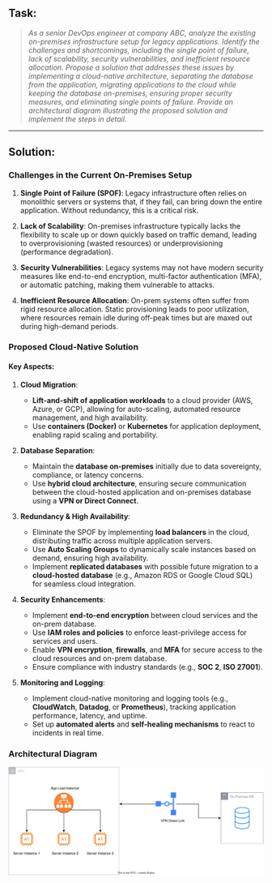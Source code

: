 ## Task:

> *As a senior DevOps engineer at company ABC, analyze the existing on-premises infrastructure setup for legacy applications. Identify the challenges and shortcomings, including the single point of failure, lack of scalability, security vulnerabilities, and inefficient resource allocation. Propose a solution that addresses these issues by implementing a cloud-native architecture, separating the database from the application, migrating applications to the cloud while keeping the database on-premises, ensuring proper security measures, and eliminating single points of failure. Provide an architectural diagram illustrating the proposed solution and implement the steps in detail.*

---

## Solution:

### Challenges in the Current On-Premises Setup

1. **Single Point of Failure (SPOF)**: Legacy infrastructure often relies on monolithic servers or systems that, if they fail, can bring down the entire application. Without redundancy, this is a critical risk.
   
2. **Lack of Scalability**: On-premises infrastructure typically lacks the flexibility to scale up or down quickly based on traffic demand, leading to overprovisioning (wasted resources) or underprovisioning (performance degradation).

3. **Security Vulnerabilities**: Legacy systems may not have modern security measures like end-to-end encryption, multi-factor authentication (MFA), or automatic patching, making them vulnerable to attacks.

4. **Inefficient Resource Allocation**: On-prem systems often suffer from rigid resource allocation. Static provisioning leads to poor utilization, where resources remain idle during off-peak times but are maxed out during high-demand periods.

### Proposed Cloud-Native Solution

#### Key Aspects:

1. **Cloud Migration**:
   - **Lift-and-shift of application workloads** to a cloud provider (AWS, Azure, or GCP), allowing for auto-scaling, automated resource management, and high availability.
   - Use **containers (Docker)** or **Kubernetes** for application deployment, enabling rapid scaling and portability.
   
2. **Database Separation**:
   - Maintain the **database on-premises** initially due to data sovereignty, compliance, or latency concerns.
   - Use **hybrid cloud architecture**, ensuring secure communication between the cloud-hosted application and on-premises database using a **VPN or Direct Connect**.

3. **Redundancy & High Availability**:
   - Eliminate the SPOF by implementing **load balancers** in the cloud, distributing traffic across multiple application servers.
   - Use **Auto Scaling Groups** to dynamically scale instances based on demand, ensuring high availability.
   - Implement **replicated databases** with possible future migration to a **cloud-hosted database** (e.g., Amazon RDS or Google Cloud SQL) for seamless cloud integration.

4. **Security Enhancements**:
   - Implement **end-to-end encryption** between cloud services and the on-prem database.
   - Use **IAM roles and policies** to enforce least-privilege access for services and users.
   - Enable **VPN encryption**, **firewalls**, and **MFA** for secure access to the cloud resources and on-prem database.
   - Ensure compliance with industry standards (e.g., **SOC 2**, **ISO 27001**).

5. **Monitoring and Logging**:
   - Implement cloud-native monitoring and logging tools (e.g., **CloudWatch**, **Datadog**, or **Prometheus**), tracking application performance, latency, and uptime.
   - Set up **automated alerts** and **self-healing mechanisms** to react to incidents in real time.

### Architectural Diagram

![Hybrid](Hybrid.drawio.svg "Hybrid Infrastructure")
